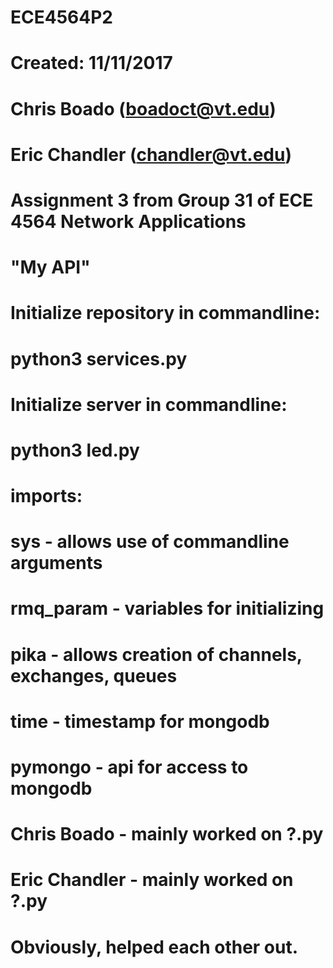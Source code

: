 # ECE4564P2
# Created: 11/11/2017
# Chris Boado (boadoct@vt.edu)
# Eric Chandler (chandler@vt.edu)
# Assignment 3 from Group 31 of ECE 4564 Network Applications
# "My API"

# Initialize repository in commandline:
#        python3 services.py

# Initialize server in commandline:
#        python3 led.py

# imports:
#       sys             - allows use of commandline arguments
#       rmq_param	      - variables for initializing
#	      pika		        - allows creation of channels, exchanges, queues
#	      time		        - timestamp for mongodb
#	      pymongo		      - api for access to mongodb

# Chris Boado   - mainly worked on ?.py
# Eric Chandler - mainly worked on ?.py
# Obviously, helped each other out.
